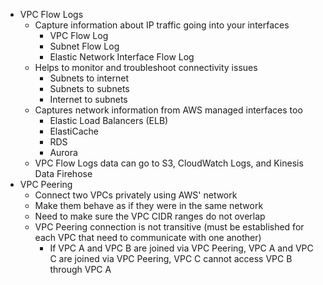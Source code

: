 - VPC Flow Logs
	- Capture information about IP traffic going into your interfaces
		- VPC Flow Log
		- Subnet Flow Log
		- Elastic Network Interface Flow Log
	- Helps to monitor and troubleshoot connectivity issues
		- Subnets to internet
		- Subnets to subnets
		- Internet to subnets
	- Captures network information from AWS managed interfaces too
		- Elastic Load Balancers (ELB)
		- ElastiCache
		- RDS
		- Aurora
	- VPC Flow Logs data can go to S3, CloudWatch Logs, and Kinesis Data Firehose
- VPC Peering
	- Connect two VPCs privately using AWS' network
	- Make them behave as if they were in the same network
	- Need to make sure the VPC CIDR ranges do not overlap
	- VPC Peering connection is not transitive (must be established for each VPC that need to communicate with one another)
		- If VPC A and VPC B are joined via VPC Peering, VPC A and VPC C are joined via VPC Peering, VPC C cannot access VPC B through VPC A